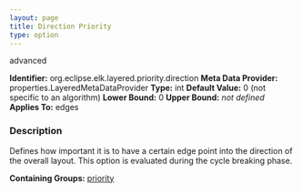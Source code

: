```yaml
---
layout: page
title: Direction Priority
type: option
---
```

advanced

**Identifier:** org.eclipse.elk.layered.priority.direction
**Meta Data Provider:** properties.LayeredMetaDataProvider
**Type:** int
**Default Value:**  0  (not specific to an algorithm)
**Lower Bound:**  0
**Upper Bound:** *not defined*
**Applies To:** edges

### Description
Defines how important it is to have a certain edge point into the direction of the overall layout. This option is evaluated during the cycle breaking phase.

**Containing Groups:** [priority](org-eclipse-elk-layered-priority)

